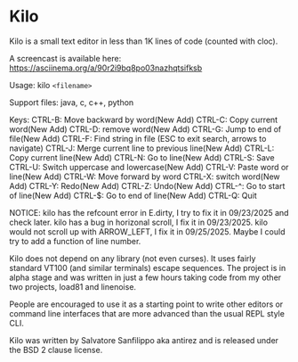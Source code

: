Kilo
===

Kilo is a small text editor in less than 1K lines of code (counted with cloc).

A screencast is available here: https://asciinema.org/a/90r2i9bq8po03nazhqtsifksb

Usage: kilo `<filename>`

Support files: java, c, c++, python

Keys:
    CTRL-B: Move backward by word(New Add)
    CTRL-C: Copy current word(New Add)
    CTRL-D: remove word(New Add)
    CTRL-G: Jump to end of file(New Add)
    CTRL-F: Find string in file (ESC to exit search, arrows to navigate)
    CTRL-J: Merge current line to previous line(New Add)
    CTRL-L: Copy current line(New Add)
    CTRL-N: Go to line(New Add)
    CTRL-S: Save
    CTRL-U: Switch uppercase and lowercase(New Add)
    CTRL-V: Paste word or line(New Add)
    CTRL-W: Move forward by word
    CTRL-X: switch word(New Add)
    CTRL-Y: Redo(New Add)
    CTRL-Z: Undo(New Add)
    CTRL-^: Go to start of line(New Add)
    CTRL-$: Go to end of line(New Add)
    CTRL-Q: Quit

NOTICE: kilo has the refcount error in E.dirty, I try to fix it in 09/23/2025 and check later.
        kilo has a bug in horizonal scroll, I fix it in 09/23/2025.
        kilo would not scroll up with ARROW_LEFT, I fix it in 09/25/2025.
        Maybe I could try to add a function of line number.

Kilo does not depend on any library (not even curses). It uses fairly standard
VT100 (and similar terminals) escape sequences. The project is in alpha
stage and was written in just a few hours taking code from my other two
projects, load81 and linenoise.

People are encouraged to use it as a starting point to write other editors
or command line interfaces that are more advanced than the usual REPL
style CLI.

Kilo was written by Salvatore Sanfilippo aka antirez and is released
under the BSD 2 clause license.

